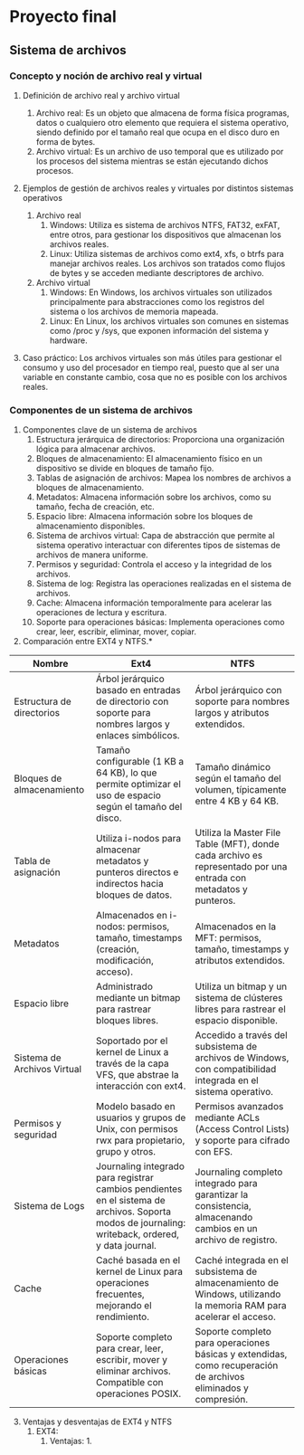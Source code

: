 # Proyecto final
## Sistema de archivos
### Concepto y noción de archivo real y virtual
1. Definición de archivo real y archivo virtual
   1. Archivo real: Es un objeto que almacena de forma física programas, datos o cualquiero otro elemento que requiera el sistema operativo, siendo definido por el tamaño real que ocupa en el disco duro en forma de bytes.
   2. Archivo virtual: Es un archivo de uso temporal que es utilizado por los procesos del sistema mientras se están ejecutando dichos procesos.

2. Ejemplos de gestión de archivos reales y virtuales por distintos sistemas operativos
   1. Archivo real
      1. Windows: Utiliza es sistema de archivos NTFS, FAT32, exFAT, entre otros, para gestionar los dispositivos que almacenan los archivos reales.
      2. Linux: Utiliza sistemas de archivos como ext4, xfs, o btrfs para manejar archivos reales. Los archivos son tratados como flujos de bytes y se acceden mediante descriptores de archivo.
   2. Archivo virtual
      1. Windows: En Windows, los archivos virtuales son utilizados principalmente para abstracciones como los registros del sistema o los archivos de memoria mapeada.
      2. Linux: En Linux, los archivos virtuales son comunes en sistemas como /proc y /sys, que exponen información del sistema y hardware.
3. Caso práctico: Los archivos virtuales son más útiles para gestionar el consumo y uso del procesador en tiempo real, puesto que al ser una variable en constante cambio, cosa que no es posible con los archivos reales.
### Componentes de un sistema de archivos
1. Componentes clave de un sistema de archivos
   1. Estructura jerárquica de directorios: Proporciona una organización lógica para almacenar archivos.
   2. Bloques de almacenamiento: El almacenamiento físico en un dispositivo se divide en bloques de tamaño fijo.
   3. Tablas de asignación de archivos: Mapea los nombres de archivos a bloques de almacenamiento.
   4. Metadatos: Almacena información sobre los archivos, como su tamaño, fecha de creación, etc.
   5. Espacio libre: Almacena información sobre los bloques de almacenamiento disponibles.
   6. Sistema de archivos virtual: Capa de abstracción que permite al sistema operativo interactuar con diferentes tipos de sistemas de archivos de manera uniforme.
   7. Permisos y seguridad: Controla el acceso y la integridad de los archivos.
   8. Sistema de log: Registra las operaciones realizadas en el sistema de archivos.
   9. Cache: Almacena información temporalmente para acelerar las operaciones de lectura y escritura.
   10. Soporte para operaciones básicas: Implementa operaciones como crear, leer, escribir, eliminar, mover, copiar.
2. Comparación entre EXT4 y NTFS.*

|Nombre|Ext4|NTFS|
|---|---|---|
|Estructura de directorios|Árbol jerárquico basado en entradas de directorio con soporte para nombres largos y enlaces simbólicos.|Árbol jerárquico con soporte para nombres largos y atributos extendidos.|
|Bloques de almacenamiento|Tamaño configurable (1 KB a 64 KB), lo que permite optimizar el uso de espacio según el tamaño del disco.|Tamaño dinámico según el tamaño del volumen, típicamente entre 4 KB y 64 KB.|
|Tabla de asignación|Utiliza i-nodos para almacenar metadatos y punteros directos e indirectos hacia bloques de datos.|Utiliza la Master File Table (MFT), donde cada archivo es representado por una entrada con metadatos y punteros.|
|Metadatos|Almacenados en i-nodos: permisos, tamaño, timestamps (creación, modificación, acceso).|Almacenados en la MFT: permisos, tamaño, timestamps y atributos extendidos.|
|Espacio libre|Administrado mediante un bitmap para rastrear bloques libres.|Utiliza un bitmap y un sistema de clústeres libres para rastrear el espacio disponible.|
|Sistema de Archivos Virtual|Soportado por el kernel de Linux a través de la capa VFS, que abstrae la interacción con ext4.|Accedido a través del subsistema de archivos de Windows, con compatibilidad integrada en el sistema operativo.|
|Permisos y seguridad|Modelo basado en usuarios y grupos de Unix, con permisos rwx para propietario, grupo y otros.|Permisos avanzados mediante ACLs (Access Control Lists) y soporte para cifrado con EFS.|
|Sistema de Logs|Journaling integrado para registrar cambios pendientes en el sistema de archivos. Soporta modos de journaling: writeback, ordered, y data journal.|Journaling completo integrado para garantizar la consistencia, almacenando cambios en un archivo de registro.|
|Cache|Caché basada en el kernel de Linux para operaciones frecuentes, mejorando el rendimiento.|Caché integrada en el subsistema de almacenamiento de Windows, utilizando la memoria RAM para acelerar el acceso.|
|Operaciones básicas|Soporte completo para crear, leer, escribir, mover y eliminar archivos. Compatible con operaciones POSIX.|Soporte completo para operaciones básicas y extendidas, como recuperación de archivos eliminados y compresión.|
3. Ventajas y desventajas de EXT4 y NTFS
   1. EXT4:
      1. Ventajas:
         1. 